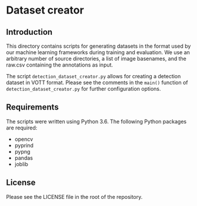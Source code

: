 # Dataset creator

## Introduction
This directory contains scripts for generating datasets in the format used by our machine learning frameworks during training and evaluation. We use an arbitrary number of source directories, a list of image basenames, and the raw.csv containing the annotations as input. 

The script `detection_dataset_creator.py` allows for creating a detection dataset in VOTT format. Please see the comments in the `main()` function of `detection_dataset_creator.py` for further configuration options. 

## Requirements
The scripts were written using Python 3.6. The following Python packages are required:

 - opencv
 - pyprind
 - pypng
 - pandas
 - joblib

## License
Please see the LICENSE file in the root of the repository.
